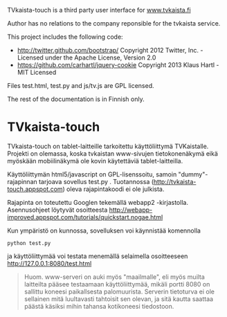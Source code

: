 TVkaista-touch is a third party user interface for www.tvkaista.fi

Author has no relations to the company reponsible for the tvkaista service.

This project includes the following code:
* http://twitter.github.com/bootstrap/ Copyright 2012 Twitter, Inc. - Licensed under the Apache License, Version 2.0 
* https://github.com/carhartl/jquery-cookie Copyright 2013 Klaus Hartl - MIT Licensed

Files test.html, test.py and js/tv.js are GPL licensed.

The rest of the documentation is in Finnish only.

TVkaista-touch
==============

TVkaista-touch on tablet-laitteille tarkoitettu käyttöliittymä TVKaistalle. Projekti on olemassa,
koska tvkaistan www-sivujen tietokonenäkymä eikä myöskään mobiilinäkymä ole kovin käytettäviä tablet-laitteilla.

Käyttöliittymän html5/javascript on GPL-lisenssoitu, samoin "dummy"-rajapinnan tarjoava sovellus test.py .
Tuotannossa (http://tvkaista-touch.appspot.com) oleva rajapintakoodi ei ole julkista.

Rajapinta on toteutettu Googlen tekemällä webapp2 -kirjastolla. Asennusohjeet löytyvät osoitteesta
http://webapp-improved.appspot.com/tutorials/quickstart.nogae.html

Kun ympäristö on kunnossa, sovelluksen voi käynnistää komennolla

    python test.py

ja käyttöliittymää voi testata menemällä selaimella osoitteeseen http://127.0.0.1:8080/test.html
> Huom. www-serveri on auki myös "maailmalle", eli myös muilta laitteilta
> pääsee testaamaan käyttöliittymää, mikäli portti 8080 on sallittu koneesi paikallsesta palomuurista.
> Serverin tietoturva ei ole sellainen mitä luultavasti tahtoisit sen olevan, ja sitä kautta
> saattaa päästä käsiksi mihin tahansa kotikoneesi tiedostoon. 


